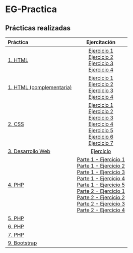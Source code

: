 # EG-Practica

## Prácticas realizadas

|Práctica|Ejercitación|
|:-|:-:|
|[1. HTML](https://github.com/NicoGabrielGallegos/EG-Practica/tree/main/1.%20HTML)|[Ejercicio 1](https://github.com/NicoGabrielGallegos/EG-Practica/tree/main/1.%20HTML/Ejercitación%201)<br>[Ejercicio 2](https://github.com/NicoGabrielGallegos/EG-Practica/tree/main/1.%20HTML/Ejercitación%202)<br>[Ejercicio 3](https://github.com/NicoGabrielGallegos/EG-Practica/tree/main/1.%20HTML/Ejercitación%203)<br>[Ejercicio 4](https://github.com/NicoGabrielGallegos/EG-Practica/tree/main/1.%20HTML/Ejercitación%204)|
|[1. HTML (complementaria)](https://github.com/NicoGabrielGallegos/EG-Practica/tree/main/1.%20HTML%20(complementaria))|[Ejercicio 1](https://github.com/NicoGabrielGallegos/EG-Practica/tree/main/1.%20HTML%20(complementaria)/Ejercitación%201)<br>[Ejercicio 2](https://github.com/NicoGabrielGallegos/EG-Practica/tree/main/1.%20HTML%20(complementaria)/Ejercitación%202)<br>[Ejercicio 3](https://github.com/NicoGabrielGallegos/EG-Practica/tree/main/1.%20HTML%20(complementaria)/Ejercitación%203)<br>[Ejercicio 4](https://github.com/NicoGabrielGallegos/EG-Practica/tree/main/1.%20HTML%20(complementaria)/Ejercitación%204)|
|[2. CSS](https://github.com/NicoGabrielGallegos/EG-Practica/tree/main/2.%20CSS)|[Ejercicio 1](https://github.com/NicoGabrielGallegos/EG-Practica/tree/main/2.%20CSS/Ejercitación%201)<br>[Ejercicio 2](https://github.com/NicoGabrielGallegos/EG-Practica/tree/main/2.%20CSS/Ejercitación%202)<br>[Ejercicio 3](https://github.com/NicoGabrielGallegos/EG-Practica/tree/main/2.%20CSS/Ejercitación%203)<br>[Ejercicio 4](https://github.com/NicoGabrielGallegos/EG-Practica/tree/main/2.%20CSS/Ejercitación%204)<br>[Ejercicio 5](https://github.com/NicoGabrielGallegos/EG-Practica/tree/main/2.%20CSS/Ejercitación%205)<br>[Ejercicio 6](https://github.com/NicoGabrielGallegos/EG-Practica/tree/main/2.%20CSS/Ejercitación%206)<br>[Ejercicio 7](https://github.com/NicoGabrielGallegos/EG-Practica/tree/main/2.%20CSS/Ejercitación%207)|
|[3. Desarrollo Web](https://github.com/NicoGabrielGallegos/EG-Practica/tree/main/3.%20Desarrollo%20Web)|[Ejercicio](https://github.com/NicoGabrielGallegos/EG-Practica/blob/main/3.%20Desarrollo%20Web/Ejercitacion.pdf)|
|[4. PHP](https://github.com/NicoGabrielGallegos/EG-Practica/tree/main/4.%20PHP)|[Parte 1 - Ejercicio 1](https://github.com/NicoGabrielGallegos/EG-Practica/tree/main/4.%20PHP/Variables%2C%20Tipos%2C%20Operadores%2C%20Expresiones%2C%20Estructuras%20de%20Control/Ejercicio%201)<br>[Parte 1 - Ejercicio 2](https://github.com/NicoGabrielGallegos/EG-Practica/tree/main/4.%20PHP/Variables%2C%20Tipos%2C%20Operadores%2C%20Expresiones%2C%20Estructuras%20de%20Control/Ejercicio%202)<br>[Parte 1 - Ejercicio 3](https://github.com/NicoGabrielGallegos/EG-Practica/tree/main/4.%20PHP/Variables%2C%20Tipos%2C%20Operadores%2C%20Expresiones%2C%20Estructuras%20de%20Control/Ejercicio%203)<br>[Parte 1 - Ejercicio 4](https://github.com/NicoGabrielGallegos/EG-Practica/tree/main/4.%20PHP/Variables%2C%20Tipos%2C%20Operadores%2C%20Expresiones%2C%20Estructuras%20de%20Control/Ejercicio%204)<br>[Parte 1 - Ejercicio 5](https://github.com/NicoGabrielGallegos/EG-Practica/tree/main/4.%20PHP/Variables%2C%20Tipos%2C%20Operadores%2C%20Expresiones%2C%20Estructuras%20de%20Control/Ejercicio%205)<br>[Parte 2 - Ejercicio 1](https://github.com/NicoGabrielGallegos/EG-Practica/tree/main/4.%20PHP/Arrays%2C%20Funciones/Ejercicio%201)<br>[Parte 2 - Ejercicio 2](https://github.com/NicoGabrielGallegos/EG-Practica/tree/main/4.%20PHP/Arrays%2C%20Funciones/Ejercicio%202)<br>[Parte 2 - Ejercicio 3](https://github.com/NicoGabrielGallegos/EG-Practica/tree/main/4.%20PHP/Arrays%2C%20Funciones/Ejercicio%203)<br>[Parte 2 - Ejercicio 4](https://github.com/NicoGabrielGallegos/EG-Practica/tree/main/4.%20PHP/Arrays%2C%20Funciones/Ejercicio%204)|
|[5. PHP]()||
|[6. PHP]()||
|[7. PHP]()||
|[9. Bootstrap]()||
